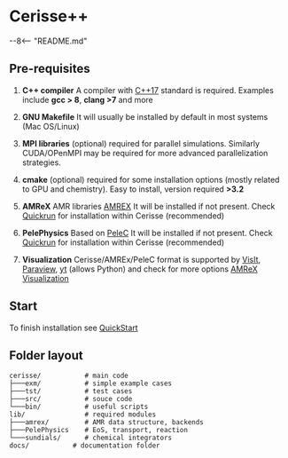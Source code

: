 # Cerisse++



--8<-- "README.md"


## Pre-requisites

1. **C++ compiler** 
A compiler with [C++17](https://en.wikipedia.org/wiki/C%2B%2B17) standard is required.
Examples include **gcc > 8**, **clang >7**  and more

2. **GNU Makefile** 
It will usually be installed by default in most systems (Mac OS/Linux)

3. **MPI libraries** 
(optional) required for parallel simulations.
Similarly CUDA/OPenMPI may be required for more advanced parallelization strategies.

4. **cmake** 
(optional) required for some installation options (mostly related to GPU and chemistry). 
Easy to install, version required **>3.2**

5. **AMReX** 
AMR libraries [AMREX](https://amrex-codes.github.io/amrex/)
It will be installed if not present. Check [Quickrun](quickrun.md) for installation within Cerisse (recommended)

6. **PelePhysics**
Based on [PeleC](https://github.com/AMReX-Combustion/PeleC)
It will be installed if not present. Check [Quickrun](quickrun.md) for installation within Cerisse (recommended)

7. **Visualization**
Cerisse/AMREx/PeleC format is supported by
[VisIt](https://visit-dav.github.io/visit-website/), 
[Paraview](https://www.paraview.org), 
[yt](https://yt-project.org) (allows Python)
and check for more options
[AMReX Visualization](https://amrex-codes.github.io/amrex/docs_html/Visualization.html)


## Start

To finish installation see [QuickStart](quickrun.md)

## Folder layout

    cerisse/           # main code
    ├───exm/           # simple example cases
    ├───tst/           # test cases
    ├───src/           # souce code
    └───bin/           # useful scripts
    lib/               # required modules
    ├───amrex/         # AMR data structure, backends
    ├───PelePhysics    # EoS, transport, reaction
    └───sundials/      # chemical integrators
    docs/           # documentation folder




